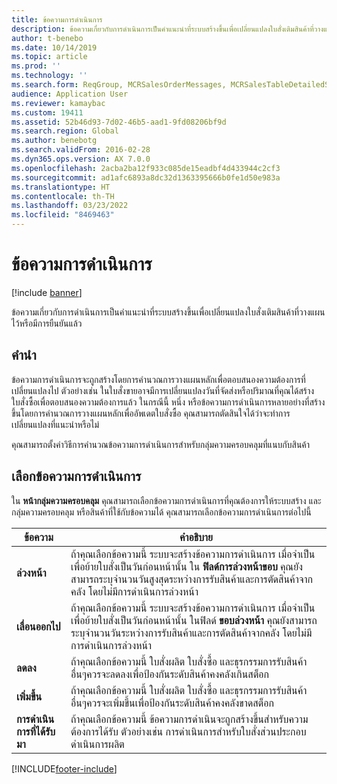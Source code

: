 ```yaml
---
title: ข้อความการดำเนินการ
description: ข้อความเกี่ยวกับการดำเนินการเป็นคำแนะนำที่ระบบสร้างขึ้นเพื่อเปลี่ยนแปลงใบสั่งเติมสินค้าที่วางแผนไว้หรือมีการยืนยันแล้ว
author: t-benebo
ms.date: 10/14/2019
ms.topic: article
ms.prod: ''
ms.technology: ''
ms.search.form: ReqGroup, MCRSalesOrderMessages, MCRSalesTableDetailedStatus, TAMItemVendRebateGroup, TAMVendRebate, TAMVendRebateAgreementLineInfoPart, TAMVendRebateGroup, TAMVendRebateTable, TAMVendRebateTrans, ReqTransActionListPage
audience: Application User
ms.reviewer: kamaybac
ms.custom: 19411
ms.assetid: 52b46d93-7d02-46b5-aad1-9fd08206bf9d
ms.search.region: Global
ms.author: benebotg
ms.search.validFrom: 2016-02-28
ms.dyn365.ops.version: AX 7.0.0
ms.openlocfilehash: 2acba2ba12f933c085de15eadbf4d433944c2cf3
ms.sourcegitcommit: ad1afc6893a8dc32d1363395666b0fe1d50e983a
ms.translationtype: HT
ms.contentlocale: th-TH
ms.lasthandoff: 03/23/2022
ms.locfileid: "8469463"
---
```

# <a name="action-messages"></a>ข้อความการดำเนินการ

[!include [banner](../includes/banner.md)]

ข้อความเกี่ยวกับการดำเนินการเป็นคำแนะนำที่ระบบสร้างขึ้นเพื่อเปลี่ยนแปลงใบสั่งเติมสินค้าที่วางแผนไว้หรือมีการยืนยันแล้ว

## <a name="introduction"></a>คำนำ

ข้อความการดำเนินการจะถูกสร้างโดยการคำนวณการวางแผนหลักเพื่อตอบสนองความต้องการที่เปลี่ยนแปลงไป ตัวอย่างเช่น ในใบสั่งขายอาจมีการเปลี่ยนแปลงวันที่จัดส่งหรือปริมาณที่คุณได้สร้างใบสั่งซื้อเพื่อตอบสนองความต้องการแล้ว ในกรณีนี้ หนึ่ง หรือข้อความการดำเนินการหลายอย่างที่สร้างขึ้นโดยการคำนวณการวางแผนหลักเพื่ออัพเดตใบสั่งซื้อ คุณสามารถตัดสินใจได้ว่าจะทำการเปลี่ยนแปลงที่แนะนำหรือไม่

คุณสามารถตั้งค่าวิธีการคำนวณข้อความการดำเนินการสำหรับกลุ่มความครอบคลุมที่แนบกับสินค้า

## <a name="select-action-messages"></a>เลือกข้อความการดำเนินการ

ใน **หน้ากลุ่มความครอบคลุม** คุณสามารถเลือกข้อความการดำเนินการที่คุณต้องการให้ระบบสร้าง และกลุ่มความครอบคลุม หรือสินค้าที่ใช้กับข้อความได้ คุณสามารถเลือกข้อความการดำเนินการต่อไปนี้

| ข้อความ             | คำอธิบาย                                                                                                                                                                                                                                              |
|---------------------|----------------------------------------------------------------------------------------------------------------------------------------------------------------------------------------------------------------------------------------------------------|
| **ล่วงหน้า**         | ถ้าคุณเลือกข้อความนี้ ระบบจะสร้างข้อความการดำเนินการ เมื่อจำเป็น เพื่อย้ายใบสั่งเป็นวันก่อนหน้านั้น ใน **ฟิลด์การล่วงหน้าขอบ** คุณยังสามารถระบุจำนวนวันสูงสุดระหว่างการรับสินค้าและการตัดสินค้าจากคลัง โดยไม่มีการดำเนินการล่วงหน้า |
| **เลื่อนออกไป**        | ถ้าคุณเลือกข้อความนี้ ระบบจะสร้างข้อความการดำเนินการ เมื่อจำเป็น เพื่อย้ายใบสั่งเป็นวันก่อนหน้านั้น ในฟิลด์ **ขอบล่วงหน้า** คุณยังสามารถระบุจำนวนวันระหว่างการรับสินค้าและการตัดสินค้าจากคลัง โดยไม่มีการดำเนินการล่วงหน้า       |
| **ลดลง**        | ถ้าคุณเลือกข้อความนี้ ใบสั่งผลิต ใบสั่งซื้อ และธุรกรรมการรับสินค้าอื่นๆควรจะลดลงเพื่อป้องกันระดับสินค้าคงคลังเกินสต็อก                                                                                                   |
| **เพิ่มขึ้น**        | ถ้าคุณเลือกข้อความนี้ ใบสั่งผลิต ใบสั่งซื้อ และธุรกรรมการรับสินค้าอื่นๆควรจะเพิ่มขึ้นเพื่อป้องกันระดับสินค้าคงคลังขาดสต็อก                                                                                                    |
| **การดำเนินการที่ได้รับมา** | ถ้าคุณเลือกข้อความนี้ ข้อความการดำเนินจะถูกสร้างขึ้นสำหรับความต้องการได้รับ ตัวอย่างเช่น การดำเนินการสำหรับใบสั่งส่วนประกอบดำเนินการผลิต                                                                                                   |







[!INCLUDE[footer-include](../../includes/footer-banner.md)]